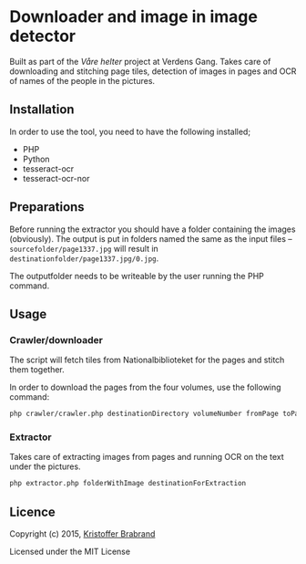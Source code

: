 # Downloader and image in image detector
Built as part of the *Våre helter* project at Verdens Gang. Takes care of downloading and stitching page tiles, detection of images in pages and OCR of names of the people in the pictures.

## Installation
In order to use the tool, you need to have the following installed;

- PHP
- Python
- tesseract-ocr
- tesseract-ocr-nor

## Preparations
Before running the extractor you should have a folder containing the images (obviously). The output is put in folders named the same as the input files – `sourcefolder/page1337.jpg` will result in `destinationfolder/page1337.jpg/0.jpg`.

The outputfolder needs to be writeable by the user running the PHP command.

## Usage
### Crawler/downloader
The script will fetch tiles from Nationalbiblioteket for the pages and stitch them together.

In order to download the pages from the four volumes, use the following command:

```sh
php crawler/crawler.php destinationDirectory volumeNumber fromPage toPage
```


### Extractor
Takes care of extracting images from pages and running OCR on the text under the pictures.

```sh
php extractor.php folderWithImage destinationForExtraction
```

## Licence
Copyright (c) 2015, [Kristoffer Brabrand](mailto:<kristoffer@brabrand.no>)

Licensed under the MIT License
